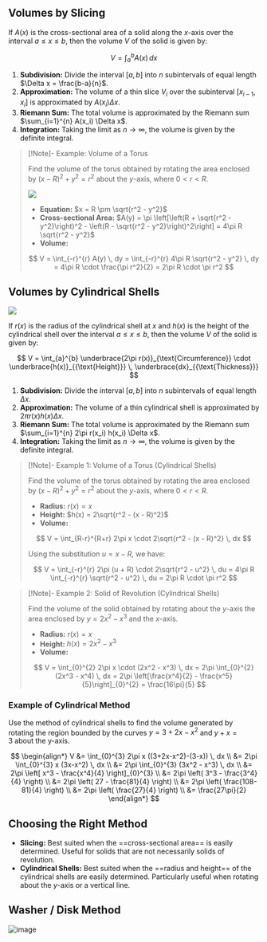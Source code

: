 ## Volumes by Slicing

If $A(x)$ is the cross-sectional area of a solid along the $x$-axis over the interval $a \leq x \leq b$, then the volume $V$ of the solid is given by:

$$
V = \int_{a}^{b} A(x) \, dx
$$

1. **Subdivision:** Divide the interval $[a, b]$ into $n$ subintervals of equal length $\Delta x = \frac{b-a}{n}$.
2. **Approximation:** The volume of a thin slice $V_i$ over the subinterval $[x_{i-1}, x_i]$ is approximated by $A(x_i) \Delta x$.
3. **Riemann Sum:** The total volume is approximated by the Riemann sum $\sum_{i=1}^{n} A(x_i) \Delta x$.
4. **Integration:** Taking the limit as $n \rightarrow \infty$, the volume is given by the definite integral.

> [!Note]- Example: Volume of a Torus
>
> Find the volume of the torus obtained by rotating the area enclosed by $(x - R)^2 + y^2 = r^2$ about the $y$-axis, where $0 < r < R$.
>
> ![](https://encrypted-tbn0.gstatic.com/images?q=tbn:ANd9GcRi2aMaE9iPKtnm4nh9JcxxS-7b_vqJemfnbA&s)
>
> * **Equation:** $x = R \pm \sqrt{r^2 - y^2}$
> * **Cross-sectional Area:** $A(y) = \pi \left[\left(R + \sqrt{r^2 - y^2}\right)^2 - \left(R - \sqrt{r^2 - y^2}\right)^2\right] = 4\pi R \sqrt{r^2 - y^2}$
> * **Volume:**
> 
> $$
> V = \int_{-r}^{r} A(y) \, dy = \int_{-r}^{r} 4\pi R \sqrt{r^2 - y^2} \, dy = 4\pi R \cdot \frac{\pi r^2}{2} = 2\pi R \cdot \pi r^2
> $$

## Volumes by Cylindrical Shells

![](https://s3-us-west-2.amazonaws.com/courses-images/wp-content/uploads/sites/2332/2018/01/11213002/CNX_Calc_Figure_06_03_002.jpg)

If $r(x)$ is the radius of the cylindrical shell at $x$ and $h(x)$ is the height of the cylindrical shell over the interval $a \leq x \leq b$, then the volume $V$ of the solid is given by:

$$
V =  \int_{a}^{b} \underbrace{2\pi r(x)}_{\text{Circumference}} \cdot \underbrace{h(x)}_{{\text{Height}}} \, \underbrace{dx}_{{\text{Thickness}}}
$$

1. **Subdivision:** Divide the interval $[a, b]$ into $n$ subintervals of equal length $\Delta x$.
2. **Approximation:** The volume of a thin cylindrical shell is approximated by $2\pi r(x) h(x) \Delta x$.
3. **Riemann Sum:** The total volume is approximated by the Riemann sum $\sum_{i=1}^{n} 2\pi r(x_i) h(x_i) \Delta x$.
4. **Integration:** Taking the limit as $n \rightarrow \infty$, the volume is given by the definite integral.

> [!Note]- Example 1: Volume of a Torus (Cylindrical Shells)
>
> Find the volume of the torus obtained by rotating the area enclosed by $(x - R)^2 + y^2 = r^2$ about the $y$-axis, where $0 < r < R$.
>
> * **Radius:** $r(x) = x$
> * **Height:** $h(x) = 2\sqrt{r^2 - (x - R)^2}$
> * **Volume:**
> 
> $$
> V = \int_{R-r}^{R+r} 2\pi x \cdot 2\sqrt{r^2 - (x - R)^2} \, dx
> $$
>
> Using the substitution $u = x - R$, we have:
>
> $$
> V = \int_{-r}^{r} 2\pi (u + R) \cdot 2\sqrt{r^2 - u^2} \, du = 4\pi R \int_{-r}^{r} \sqrt{r^2 - u^2} \, du = 2\pi R \cdot \pi r^2
> $$

> [!Note]- Example 2: Solid of Revolution (Cylindrical Shells)
>
> Find the volume of the solid obtained by rotating about the $y$-axis the area enclosed by $y = 2x^2 - x^3$ and the $x$-axis.
>
> * **Radius:** $r(x) = x$
> * **Height:** $h(x) = 2x^2 - x^3$
> * **Volume:**
> 
> $$
> V = \int_{0}^{2} 2\pi x \cdot (2x^2 - x^3) \, dx = 2\pi \int_{0}^{2} (2x^3 - x^4) \, dx = 2\pi \left[\frac{x^4}{2} - \frac{x^5}{5}\right]_{0}^{2} = \frac{16\pi}{5}
> $$

### Example of Cylindrical Method

Use the method of cylindrical shells to find the volume generated by rotating the region bounded by the curves $y = 3+2x-x^{2}$ and $y+x=3$ about the y-axis.

$$
\begin{align*}
V &= \int_{0}^{3} 2\pi x ((3+2x-x^2)-(3-x)) \, dx \\
&= 2\pi \int_{0}^{3} x (3x-x^2) \, dx \\
&= 2\pi \int_{0}^{3} (3x^2 - x^3) \, dx \\
&= 2\pi \left[ x^3 - \frac{x^4}{4} \right]_{0}^{3} \\
&= 2\pi \left( 3^3 - \frac{3^4}{4} \right) \\
&= 2\pi \left( 27 - \frac{81}{4} \right) \\
&= 2\pi \left( \frac{108-81}{4} \right) \\
&= 2\pi \left( \frac{27}{4} \right) \\
&= \frac{27\pi}{2}
\end{align*}
$$

## Choosing the Right Method

* **Slicing:** Best suited when the ==cross-sectional area== is easily determined. Useful for solids that are not necessarily solids of revolution.
* **Cylindrical Shells:** Best suited when the ==radius and height== of the cylindrical shells are easily determined. Particularly useful when rotating about the $y$-axis or a vertical line.

## Washer / Disk Method

![image](https://obsidian-img-studies.tsun1031.xyz/2025/03/22/5672db301e0694cf8294f7aa99f99b7aa8522671c23a49e3a9dc5582af7d63a8.png)
